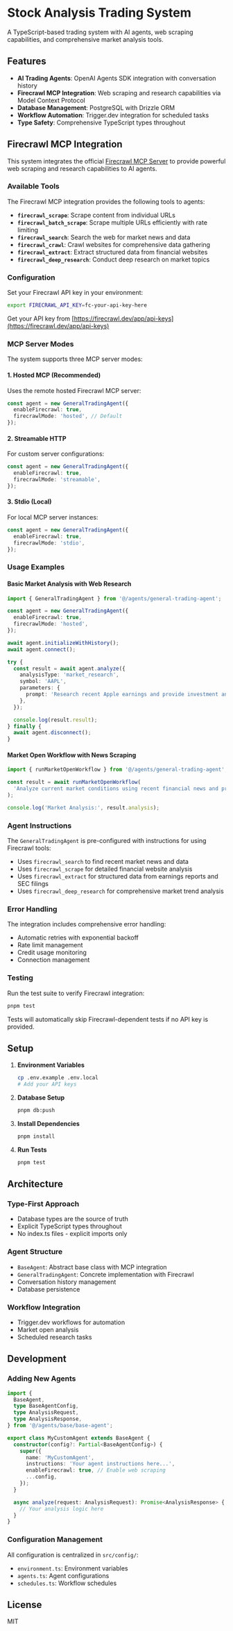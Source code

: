 # Stock Analysis Trading System

A TypeScript-based trading system with AI agents, web scraping capabilities, and comprehensive market analysis tools.

## Features

- **AI Trading Agents**: OpenAI Agents SDK integration with conversation history
- **Firecrawl MCP Integration**: Web scraping and research capabilities via Model Context Protocol
- **Database Management**: PostgreSQL with Drizzle ORM
- **Workflow Automation**: Trigger.dev integration for scheduled tasks
- **Type Safety**: Comprehensive TypeScript types throughout

## Firecrawl MCP Integration

This system integrates the official [Firecrawl MCP Server](https://github.com/mendableai/firecrawl-mcp-server) to provide powerful web scraping and research capabilities to AI agents.

### Available Tools

The Firecrawl MCP integration provides the following tools to agents:

- **`firecrawl_scrape`**: Scrape content from individual URLs
- **`firecrawl_batch_scrape`**: Scrape multiple URLs efficiently with rate limiting
- **`firecrawl_search`**: Search the web for market news and data
- **`firecrawl_crawl`**: Crawl websites for comprehensive data gathering
- **`firecrawl_extract`**: Extract structured data from financial websites
- **`firecrawl_deep_research`**: Conduct deep research on market topics

### Configuration

Set your Firecrawl API key in your environment:

```bash
export FIRECRAWL_API_KEY=fc-your-api-key-here
```

Get your API key from [https://firecrawl.dev/app/api-keys](https://firecrawl.dev/app/api-keys)

### MCP Server Modes

The system supports three MCP server modes:

#### 1. Hosted MCP (Recommended)

Uses the remote hosted Firecrawl MCP server:

```typescript
const agent = new GeneralTradingAgent({
  enableFirecrawl: true,
  firecrawlMode: 'hosted', // Default
});
```

#### 2. Streamable HTTP

For custom server configurations:

```typescript
const agent = new GeneralTradingAgent({
  enableFirecrawl: true,
  firecrawlMode: 'streamable',
});
```

#### 3. Stdio (Local)

For local MCP server instances:

```typescript
const agent = new GeneralTradingAgent({
  enableFirecrawl: true,
  firecrawlMode: 'stdio',
});
```

### Usage Examples

#### Basic Market Analysis with Web Research

```typescript
import { GeneralTradingAgent } from '@/agents/general-trading-agent';

const agent = new GeneralTradingAgent({
  enableFirecrawl: true,
  firecrawlMode: 'hosted',
});

await agent.initializeWithHistory();
await agent.connect();

try {
  const result = await agent.analyze({
    analysisType: 'market_research',
    symbol: 'AAPL',
    parameters: {
      prompt: 'Research recent Apple earnings and provide investment analysis',
    },
  });

  console.log(result.result);
} finally {
  await agent.disconnect();
}
```

#### Market Open Workflow with News Scraping

```typescript
import { runMarketOpenWorkflow } from '@/agents/general-trading-agent';

const result = await runMarketOpenWorkflow(
  'Analyze current market conditions using recent financial news and provide trading insights'
);

console.log('Market Analysis:', result.analysis);
```

### Agent Instructions

The `GeneralTradingAgent` is pre-configured with instructions for using Firecrawl tools:

- Uses `firecrawl_search` to find recent market news and data
- Uses `firecrawl_scrape` for detailed financial website analysis
- Uses `firecrawl_extract` for structured data from earnings reports and SEC filings
- Uses `firecrawl_deep_research` for comprehensive market trend analysis

### Error Handling

The integration includes comprehensive error handling:

- Automatic retries with exponential backoff
- Rate limit management
- Credit usage monitoring
- Connection management

### Testing

Run the test suite to verify Firecrawl integration:

```bash
pnpm test
```

Tests will automatically skip Firecrawl-dependent tests if no API key is provided.

## Setup

1. **Environment Variables**

   ```bash
   cp .env.example .env.local
   # Add your API keys
   ```

2. **Database Setup**

   ```bash
   pnpm db:push
   ```

3. **Install Dependencies**

   ```bash
   pnpm install
   ```

4. **Run Tests**
   ```bash
   pnpm test
   ```

## Architecture

### Type-First Approach

- Database types are the source of truth
- Explicit TypeScript types throughout
- No index.ts files - explicit imports only

### Agent Structure

- `BaseAgent`: Abstract base class with MCP integration
- `GeneralTradingAgent`: Concrete implementation with Firecrawl
- Conversation history management
- Database persistence

### Workflow Integration

- Trigger.dev workflows for automation
- Market open analysis
- Scheduled research tasks

## Development

### Adding New Agents

```typescript
import {
  BaseAgent,
  type BaseAgentConfig,
  type AnalysisRequest,
  type AnalysisResponse,
} from '@/agents/base/base-agent';

export class MyCustomAgent extends BaseAgent {
  constructor(config?: Partial<BaseAgentConfig>) {
    super({
      name: 'MyCustomAgent',
      instructions: 'Your agent instructions here...',
      enableFirecrawl: true, // Enable web scraping
      ...config,
    });
  }

  async analyze(request: AnalysisRequest): Promise<AnalysisResponse> {
    // Your analysis logic here
  }
}
```

### Configuration Management

All configuration is centralized in `src/config/`:

- `environment.ts`: Environment variables
- `agents.ts`: Agent configurations
- `schedules.ts`: Workflow schedules

## License

MIT

